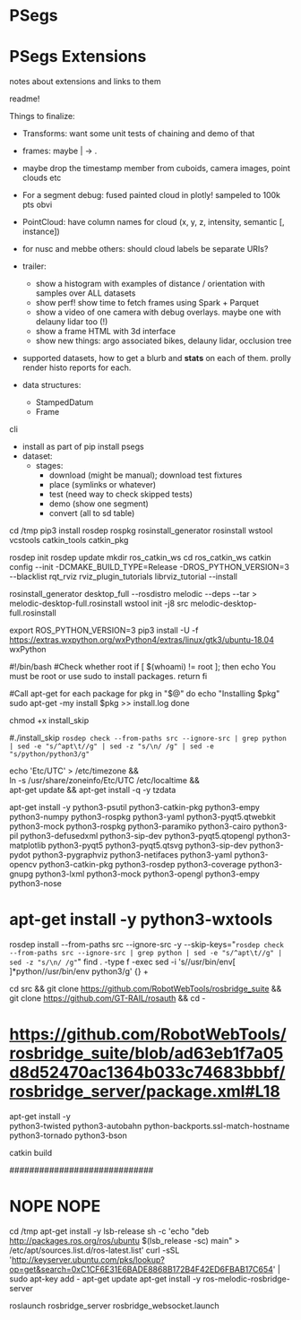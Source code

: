# PSegs

# PSegs Extensions

notes about extensions and links to them

readme!

Things to finalize:
 * Transforms: want some unit tests of chaining and demo of that
 * frames: maybe | -> .
 * maybe drop the timestamp member from cuboids, camera images, point clouds etc
 * For a segment debug: fused painted cloud in plotly! sampeled to 100k pts obvi
 * PointCloud: have column names for cloud (x, y, z, intensity, semantic [, instance])
  * for nusc and mebbe others: should cloud labels be separate URIs?



 * trailer: 
     * show a histogram with examples of distance / orientation with samples over ALL datasets
     * show perf!  show time to fetch frames using Spark + Parquet
     * show a video of one camera with debug overlays.  maybe one with delauny lidar too (!)
     * show a frame HTML with 3d interface
     * show new things: argo associated bikes, delauny lidar, occlusion tree
 * supported datasets, how to get a blurb and **stats** on each of them.  prolly render histo reports for each.
 * data structures:
    * StampedDatum
    * Frame


cli
  * install as part of pip install psegs
  * dataset:
     * stages:
         - download (might be manual); download test fixtures
         - place (symlinks or whatever)
         - test (need way to check skipped tests)
         - demo (show one segment)
         - convert (all to sd table)





cd /tmp
pip3 install rosdep rospkg rosinstall_generator rosinstall wstool vcstools catkin_tools catkin_pkg

rosdep init
rosdep update
mkdir ros_catkin_ws
cd ros_catkin_ws
catkin config --init -DCMAKE_BUILD_TYPE=Release -DROS_PYTHON_VERSION=3 --blacklist rqt_rviz rviz_plugin_tutorials librviz_tutorial --install

rosinstall_generator desktop_full --rosdistro melodic --deps --tar > melodic-desktop-full.rosinstall
wstool init -j8 src melodic-desktop-full.rosinstall

export ROS_PYTHON_VERSION=3
pip3 install -U -f https://extras.wxpython.org/wxPython4/extras/linux/gtk3/ubuntu-18.04 wxPython


#!/bin/bash
#Check whether root
if [ $(whoami) != root ]; then
    echo You must be root or use sudo to install packages.
    return
fi

#Call apt-get for each package
for pkg in "$@"
do
    echo "Installing $pkg"
    sudo apt-get -my install $pkg >> install.log
done


chmod +x install_skip

#./install_skip `rosdep check --from-paths src --ignore-src | grep python | sed -e "s/^apt\t//g" | sed -z "s/\n/ /g" | sed -e "s/python/python3/g"`

echo 'Etc/UTC' > /etc/timezone && \
    ln -s /usr/share/zoneinfo/Etc/UTC /etc/localtime && \
    apt-get update && apt-get install -q -y tzdata

apt-get install -y python3-psutil python3-catkin-pkg python3-empy python3-numpy python3-rospkg python3-yaml python3-pyqt5.qtwebkit python3-mock python3-rospkg python3-paramiko python3-cairo python3-pil python3-defusedxml python3-sip-dev python3-pyqt5.qtopengl python3-matplotlib python3-pyqt5 python3-pyqt5.qtsvg python3-sip-dev python3-pydot python3-pygraphviz python3-netifaces python3-yaml python3-opencv python3-catkin-pkg python3-rosdep python3-coverage python3-gnupg python3-lxml python3-mock python3-opengl python3-empy python3-nose

# apt-get install -y python3-wxtools

rosdep install --from-paths src --ignore-src -y --skip-keys="`rosdep check --from-paths src --ignore-src | grep python | sed -e "s/^apt\t//g" | sed -z "s/\n/ /g"`"
find . -type f -exec sed -i 's/\/usr\/bin\/env[ ]*python/\/usr\/bin\/env python3/g' {} +


cd src && git clone https://github.com/RobotWebTools/rosbridge_suite && git clone https://github.com/GT-RAIL/rosauth && cd -

# https://github.com/RobotWebTools/rosbridge_suite/blob/ad63eb1f7a05d8d52470ac1364b033c74683bbbf/rosbridge_server/package.xml#L18
apt-get install -y \
    python3-twisted python3-autobahn python-backports.ssl-match-hostname python3-tornado python3-bson

catkin build




#############################
# NOPE NOPE
cd /tmp
apt-get install -y lsb-release
sh -c 'echo "deb http://packages.ros.org/ros/ubuntu $(lsb_release -sc) main" > /etc/apt/sources.list.d/ros-latest.list'
curl -sSL 'http://keyserver.ubuntu.com/pks/lookup?op=get&search=0xC1CF6E31E6BADE8868B172B4F42ED6FBAB17C654' | sudo apt-key add -
apt-get update
apt-get install -y ros-melodic-rosbridge-server

roslaunch rosbridge_server rosbridge_websocket.launch
